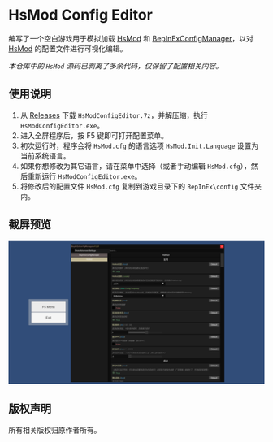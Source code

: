 # HsMod Config Editor

编写了一个空白游戏用于模拟加载 [HsMod] 和 [BepInExConfigManager]，以对 [HsMod] 的配置文件进行可视化编辑。

*本仓库中的 `HsMod` 源码已剥离了多余代码，仅保留了配置相关内容。*

## 使用说明

1. 从 [Releases] 下载 `HsModConfigEditor.7z`，并解压缩，执行 `HsModConfigEditor.exe`。
2. 进入全屏程序后，按 F5 键即可打开配置菜单。
3. 初次运行时，程序会将 `HsMod.cfg` 的语言选项 `HsMod.Init.Language` 设置为当前系统语言。
4. 如果你想修改为其它语言，请在菜单中选择（或者手动编辑 `HsMod.cfg`），然后重新运行 `HsModConfigEditor.exe`。
5. 将修改后的配置文件 `HsMod.cfg` 复制到游戏目录下的 `BepInEx\config` 文件夹内。

## 截屏预览

![Preview](https://github.com/abevol/HsModConfigEditor/blob/master/Preview.png?raw=true)

## 版权声明

所有相关版权归原作者所有。

[HsMod]: https://github.com/Pik-4/HsMod
[BepInExConfigManager]: https://github.com/sinai-dev/BepInExConfigManager
[Releases]: https://github.com/abevol/HsModConfigEditor/releases
